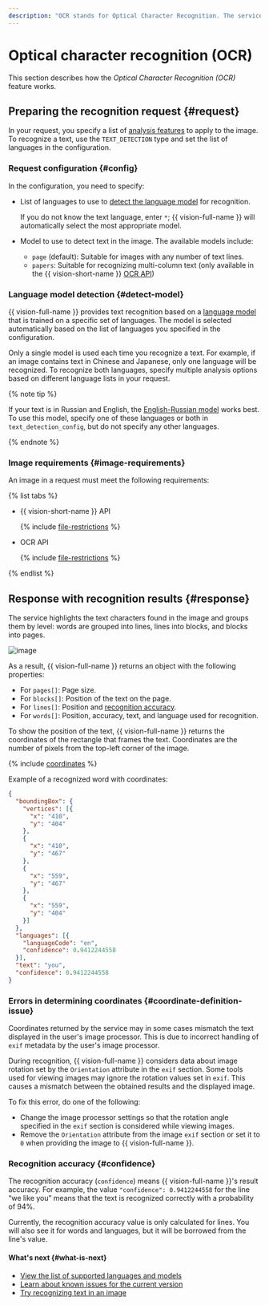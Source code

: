 ```yaml
---
description: "OCR stands for Optical Character Recognition. The service highlights text characters found in an image and groups them by level: words are grouped into lines, lines into blocks, and blocks into pages. The service provides text recognition based on a language model that is trained on a specific set of languages."
---
```


# Optical character recognition (OCR)

This section describes how the _Optical Character Recognition (OCR)_ feature works.

## Preparing the recognition request {#request}

In your request, you specify a list of [analysis features](../index.md#features) to apply to the image. To recognize a text, use the `TEXT_DETECTION` type and set the list of languages in the configuration.

### Request configuration {#config}

In the configuration, you need to specify:
* List of languages to use to [detect the language model](#detect-model) for recognition.

   If you do not know the text language, enter `*`; {{ vision-full-name }} will automatically select the most appropriate model.
* Model to use to detect text in the image. The available models include:
   * `page` (default): Suitable for images with any number of text lines.
   * `papers`: Suitable for recognizing multi-column text (only available in the {{ vision-short-name }} [OCR API](../../ocr/api-ref/index.md))

### Language model detection {#detect-model}

{{ vision-full-name }} provides text recognition based on a [language model](supported-languages.md) that is trained on a specific set of languages. The model is selected automatically based on the list of languages you specified in the configuration.

Only a single model is used each time you recognize a text. For example, if an image contains text in Chinese and Japanese, only one language will be recognized. To recognize both languages, specify multiple analysis options based on different language lists in your request.

{% note tip %}

If your text is in Russian and English, the [English-Russian model](supported-languages.md#engrus) works best. To use this model, specify one of these languages or both in `text_detection_config`, but do not specify any other languages.

{% endnote %}

### Image requirements {#image-requirements}

An image in a request must meet the following requirements:

{% list tabs %}

- {{ vision-short-name }} API

   {% include [file-restrictions](../../../_includes/vision/file-restrictions.md) %}

- OCR API

   {% include [file-restrictions](../../../_includes/vision/ocr-file-restrictions.md) %}

{% endlist %}

## Response with recognition results {#response}

The service highlights the text characters found in the image and groups them by level: words are grouped into lines, lines into blocks, and blocks into pages.

![image](../../../_assets/vision/text-detection.jpg)

As a result, {{ vision-full-name }} returns an object with the following properties:
* For `pages[]`: Page size.
* For `blocks[]`: Position of the text on the page.
* For `lines[]`: Position and [recognition accuracy](#confidence).
* For `words[]`: Position, accuracy, text, and language used for recognition.

To show the position of the text, {{ vision-full-name }} returns the coordinates of the rectangle that frames the text. Coordinates are the number of pixels from the top-left corner of the image.

{% include [coordinates](../../../_includes/vision/coordinates.md) %}

Example of a recognized word with coordinates:

```json
{
  "boundingBox": {
    "vertices": [{
      "x": "410",
      "y": "404"
    },
    {
      "x": "410",
      "y": "467"
    },
    {
      "x": "559",
      "y": "467"
    },
    {
      "x": "559",
      "y": "404"
    }]
  },
  "languages": [{
    "languageCode": "en",
    "confidence": 0.9412244558
  }],
  "text": "you",
  "confidence": 0.9412244558
}
```

### Errors in determining coordinates {#coordinate-definition-issue}

Coordinates returned by the service may in some cases mismatch the text displayed in the user's image processor. This is due to incorrect handling of `exif` metadata by the user's image processor.

During recognition, {{ vision-full-name }} considers data about image rotation set by the `Orientation` attribute in the `exif` section. Some tools used for viewing images may ignore the rotation values set in `exif`. This causes a mismatch between the obtained results and the displayed image.

To fix this error, do one of the following:

* Change the image processor settings so that the rotation angle specified in the `exif` section is considered while viewing images.
* Remove the `Orientation` attribute from the image `exif` section or set it to `0` when providing the image to {{ vision-full-name }}.

### Recognition accuracy {#confidence}

The recognition accuracy (`confidence`) means {{ vision-full-name }}'s result accuracy. For example, the value `"confidence": 0.9412244558` for the line <q>we like you</q> means that the text is recognized correctly with a probability of 94%.

Currently, the recognition accuracy value is only calculated for lines. You will also see it for words and languages, but it will be borrowed from the line's value.

#### What's next {#what-is-next}

* [View the list of supported languages and models](supported-languages.md)
* [Learn about known issues for the current version](known-issues.md)
* [Try recognizing text in an image](../../operations/ocr/text-detection-image.md)